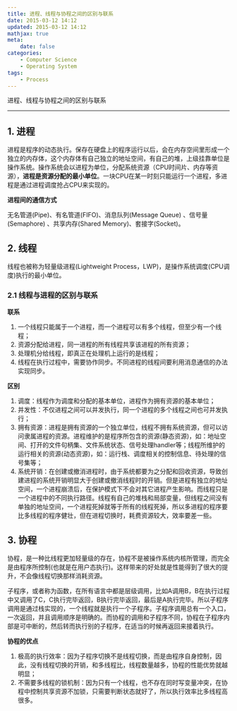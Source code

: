 ```yaml
---
title: 进程、线程与协程之间的区别与联系
date: 2015-03-12 14:12
updated: 2015-03-12 14:12
mathjax: true
meta:
    date: false
categories: 
    - Computer Science
    - Operating System
tags:
    - Process
---
```


进程、线程与协程之间的区别与联系

---

<!-- more -->

## 1. 进程

进程是程序的动态执行。保存在硬盘上的程序运行以后，会在内存空间里形成一个独立的内存体，这个内存体有自己独立的地址空间，有自己的堆，上级挂靠单位是操作系统。操作系统会以进程为单位，分配系统资源（CPU时间片、内存等资源），**进程是资源分配的最小单位**。一块CPU在某一时刻只能运行一个进程，多进程是通过进程调度抢占CPU来实现的。

**进程间的通信方式**

无名管道(Pipe)、有名管道(FIFO)、消息队列(Message Queue) 、信号量(Semaphore) 、共享内存(Shared Memory)、套接字(Socket)。

## 2. 线程

线程也被称为轻量级进程(Lightweight Process，LWP)，是操作系统调度(CPU调度)执行的最小单位。

### 2.1 线程与进程的区别与联系

**联系**

1. 一个线程只能属于一个进程，而一个进程可以有多个线程，但至少有一个线程；
2. 资源分配给进程，同一进程的所有线程共享该进程的所有资源；
3. 处理机分给线程，即真正在处理机上运行的是线程；
4. 线程在执行过程中，需要协作同步。不同进程的线程间要利用消息通信的办法实现同步。

**区别**

1. 调度：线程作为调度和分配的基本单位，进程作为拥有资源的基本单位；
2. 并发性：不仅进程之间可以并发执行，同一个进程的多个线程之间也可并发执行；
3. 拥有资源：进程是拥有资源的一个独立单位，线程不拥有系统资源，但可以访问隶属进程的资源。进程维护的是程序所包含的资源(静态资源)，如：地址空间、打开的文件句柄集、文件系统状态、信号处理handler等；线程所维护的运行相关的资源(动态资源)，如：运行栈、调度相关的控制信息、待处理的信号集等；
4. 系统开销：在创建或撤消进程时，由于系统都要为之分配和回收资源，导致创建进程的系统开销明显大于创建或撤消线程时的开销。但是进程有独立的地址空间，一个进程崩溃后，在保护模式下不会对其它进程产生影响。而线程只是一个进程中的不同执行路径。线程有自己的堆栈和局部变量，但线程之间没有单独的地址空间，一个进程死掉就等于所有的线程死掉，所以多进程的程序要比多线程的程序健壮，但在进程切换时，耗费资源较大，效率要差一些。

## 3. 协程

协程，是一种比线程更加轻量级的存在，协程不是被操作系统内核所管理，而完全是由程序所控制(也就是在用户态执行)。这样带来的好处就是性能得到了很大的提升，不会像线程切换那样消耗资源。

子程序，或者称为函数，在所有语言中都是层级调用，比如A调用B，B在执行过程中又调用了C，C执行完毕返回，B执行完毕返回，最后是A执行完毕。所以子程序调用是通过栈实现的，一个线程就是执行一个子程序。子程序调用总有一个入口，一次返回，并且调用顺序是明确的。而协程的调用和子程序不同，协程在子程序内部是可中断的，然后转而执行别的子程序，在适当的时候再返回来接着执行。

**协程的优点**

1. 极高的执行效率：因为子程序切换不是线程切换，而是由程序自身控制，因此，没有线程切换的开销，和多线程比，线程数量越多，协程的性能优势就越明显；
2. 不需要多线程的锁机制：因为只有一个线程，也不存在同时写变量冲突，在协程中控制共享资源不加锁，只需要判断状态就好了，所以执行效率比多线程高很多。

